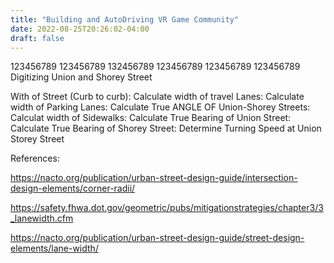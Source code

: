 ```yaml
---
title: "Building and AutoDriving VR Game Community"
date: 2022-08-25T20:26:02-04:00
draft: false
---
```

123456789 123456789 132456789 123456789 123456789 123456789
Digitizing Union and Shorey Street


With of Street (Curb to curb):
Calculate width of travel Lanes:
Calculate width of Parking Lanes:
Calculate True ANGLE OF Union-Shorey Streets:
Calculat width of Sidewalks:
Calculate True Bearing of Union Street:
Calculate True Bearing of Shorey Street:
Determine Turning Speed at Union Storey Street


References:


https://nacto.org/publication/urban-street-design-guide/intersection-design-elements/corner-radii/


https://safety.fhwa.dot.gov/geometric/pubs/mitigationstrategies/chapter3/3_lanewidth.cfm


https://nacto.org/publication/urban-street-design-guide/street-design-elements/lane-width/